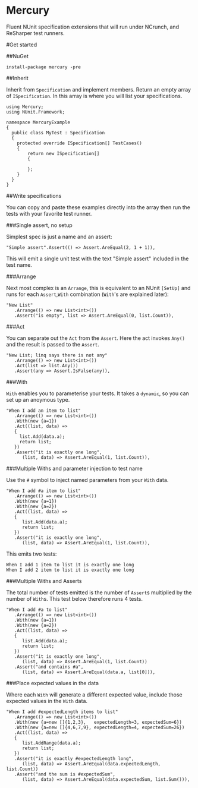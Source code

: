 # Mercury
Fluent NUnit specification extensions that will run under NCrunch, and ReSharper test runners.

#Get started

##NuGet

```
install-package mercury -pre
```

##Inherit

Inherit from `Specification` and implement members. Return an empty array of `ISpecification`. In this array is where you will list your specifications.

```
using Mercury;
using NUnit.Framework;

namespace MercuryExample
{
  public class MyTest : Specification
  {
    protected override ISpecification[] TestCases()
    {
        return new ISpecification[]
        {

        };
    }
  }
}
```

##Write specifications

You can copy and paste these examples directly into the array then run the tests with your favorite test runner.

###Single assert, no setup

Simplest spec is just a name and an assert:

```
"Simple assert".Assert(() => Assert.AreEqual(2, 1 + 1)),
```

This will emit a single unit test with the text "Simple assert" included in the test name.

###Arrange

Next most complex is an `Arrange`, this is equivalent to an NUnit `[SetUp]` and runs for each `Assert`,`With` combination (`With`'s are explained later):

```
"New List"
   .Arrange(() => new List<int>())
   .Assert("is empty", list => Assert.AreEqual(0, list.Count)),
```

###Act

You can separate out the `Act` from the `Assert`. Here the act invokes `Any()` and the result is passed to the `Assert`.

```
"New List; linq says there is not any"
   .Arrange(() => new List<int>())
   .Act(list => list.Any())
   .Assert(any => Assert.IsFalse(any)),
```

###With

`With` enables you to parameterise your tests. It takes a `dynamic`, so you can set up an anoymous type.

```
"When I add an item to list"
   .Arrange(() => new List<int>())
   .With(new {a=1})
   .Act((list, data) =>
   {
     list.Add(data.a);
     return list;
   })
   .Assert("it is exactly one long",
      (list, data) => Assert.AreEqual(1, list.Count)),
```

###Multiple Withs and parameter injection to test name

Use the `#` symbol to inject named parameters from your `With` data.

```
"When I add #a item to list"
   .Arrange(() => new List<int>())
   .With(new {a=1})
   .With(new {a=2})
   .Act((list, data) =>
   {
      list.Add(data.a);
      return list;
   })
   .Assert("it is exactly one long",
      (list, data) => Assert.AreEqual(1, list.Count)),
```

This emits two tests:

```
When I add 1 item to list it is exactly one long
When I add 2 item to list it is exactly one long
```

###Multiple Withs and Asserts

The total number of tests emitted is the number of `Assert`s multiplied by the number of `With`s. This test below therefore runs 4 tests.

```
"When I add #a to list"
   .Arrange(() => new List<int>())
   .With(new {a=1})
   .With(new {a=2})
   .Act((list, data) =>
   {
      list.Add(data.a);
      return list;
   })
   .Assert("it is exactly one long",
      (list, data) => Assert.AreEqual(1, list.Count))
   .Assert("and contains #a",
      (list, data) => Assert.AreEqual(data.a, list[0])),
```

###Place expected values in the data

Where each `With` will generate a different expected value, include those expected values in the `With` data.

```
"When I add #expectedLength items to list"
   .Arrange(() => new List<int>())
   .With(new {a=new []{1,2,3},   expectedLength=3, expectedSum=6})
   .With(new {a=new []{4,6,7,9}, expectedLength=4, expectedSum=26})
   .Act((list, data) =>
   {
      list.AddRange(data.a);
      return list;
   })
   .Assert("it is exactly #expectedLength long",
      (list, data) => Assert.AreEqual(data.expectedLength, list.Count))
   .Assert("and the sum is #expectedSum",
      (list, data) => Assert.AreEqual(data.expectedSum, list.Sum())),
```
